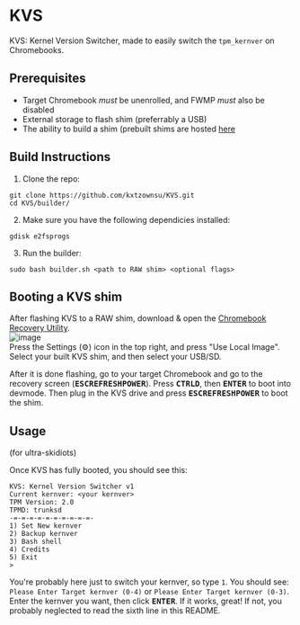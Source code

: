 # KVS
KVS: Kernel Version Switcher, made to easily switch the `tpm_kernver` on Chromebooks.


## Prerequisites
* Target Chromebook *must* be unenrolled, and FWMP *must* also be disabled
* External storage to flash shim (preferrably a USB)
* The ability to build a shim (prebuilt shims are hosted [here](https://dl.darkn.bio/KVS)


## Build Instructions
1) Clone the repo: <br />
```
git clone https://github.com/kxtzownsu/KVS.git
cd KVS/builder/
```

2) Make sure you have the following dependicies installed: <br />
```
gdisk e2fsprogs
```

3) Run the builder: <br />
```
sudo bash builder.sh <path to RAW shim> <optional flags>
```


## Booting a KVS shim
After flashing KVS to a RAW shim, download & open the [Chromebook Recovery Utility](https://chromewebstore.google.com/detail/chromebook-recovery-utili/pocpnlppkickgojjlmhdmidojbmbodfm). <br />
![image](https://kxtz.dev/reco-util.png)
<br />
Press the Settings (⚙️) icon in the top right, and press "Use Local Image". Select your built KVS shim, and then select your USB/SD.

After it is done flashing, go to your target Chromebook and go to the recovery screen (<kbd>**ESC**</kbd><kbd>**REFRESH**</kbd><kbd>**POWER**</kbd>). Press <kbd>**CTRL**</kbd><kbd>**D**</kbd>, then <kbd>**ENTER**</kbd> to boot into devmode. Then plug in the KVS drive and press <kbd>**ESC**</kbd><kbd>**REFRESH**</kbd><kbd>**POWER**</kbd> to boot the shim.

## Usage
(for ultra-skidiots)

Once KVS has fully booted, you should see this:
```
KVS: Kernel Version Switcher v1
Current kernver: <your kernver>
TPM Version: 2.0
TPMD: trunksd
-=-=-=-=-=-=-=-=-=-=-
1) Set New kernver
2) Backup kernver
3) Bash shell
4) Credits
5) Exit
> 
```

You're probably here just to switch your kernver, so type `1`. You should see: `Please Enter Target kernver (0-4)` or `Please Enter Target kernver (0-3)`. Enter the kernver you want, then click <kbd>**ENTER**</kbd>. If it works, great! If not, you probably neglected to read the sixth line in this README.
